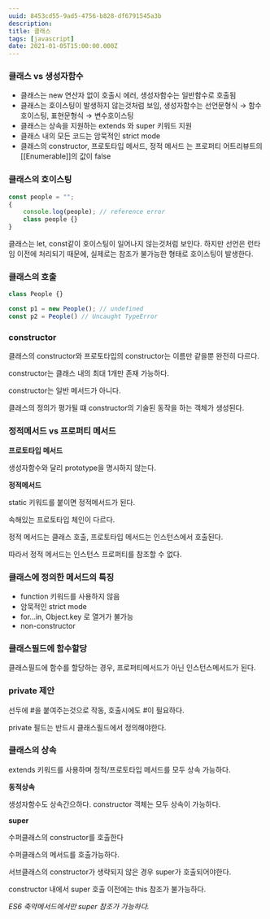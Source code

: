 ```yaml
---
uuid: 8453cd55-9ad5-4756-b828-df6791545a3b
description: 
title: 클래스
tags: [javascript]
date: 2021-01-05T15:00:00.000Z
---
```








### 클래스 vs 생성자함수

- 클래스는 new 연산자 없이 호출시 에러, 생성자함수는 일반함수로 호출됨
- 클래스는 호이스팅이 발생하지 않는것처럼 보임, 생성자함수는 선언문형식 → 함수호이스팅, 표현문형식 → 변수호이스팅
- 클래스는 상속을 지원하는 extends 와 super 키워드 지원
- 클래스 내의 모든 코드는 암묵적인 strict mode
- 클래스의 constructor, 프로토타입 메서드, 정적 메서드 는 프로퍼티 어트리뷰트의 [[Enumerable]]의 값이 false

### 클래스의 호이스팅

```jsx
const people = "";
{
	console.log(people); // reference error
	class people {}
}
```

클래스는 let, const같이 호이스팅이 일어나지 않는것처럼 보인다. 하지만 선언은 런타임 이전에 처리되기 때문에, 실제로는 참조가 불가능한 형태로 호이스팅이 발생한다.

### 클래스의 호출

```jsx
class People {}

const p1 = new People(); // undefined
const p2 = People() // Uncaught TypeError
```

### constructor

클래스의 constructor와 프로토타입의 constructor는 이름만 같을뿐 완전히 다르다.

constructor는 클래스 내의 최대 1개만 존재 가능하다.

constructor는 일반 메서드가 아니다.

클래스의 정의가 평가될 떄 constructor의 기술된 동작을 하는 객체가 생성된다.

### 정적메서드 vs 프로퍼티 메서드

**프로토타입 메서드**

생성자함수와 달리 prototype을 명시하지 않는다.

**정적메서드**

static 키워드를 붙이면 정적메서드가 된다.

속해있는 프로토타입 체인이 다르다.

정적 메서드는 클래스 호출, 프로토타입 메서드는 인스턴스에서 호출된다.

따라서 정적 메서드는 인스턴스 프로퍼티를 참조할 수 없다.

### 클래스에 정의한 메서드의 특징

- function 키워드를 사용하지 않음
- 암묵적인 strict mode
- for...in, Object.key 로 열거가 불가능
- non-constructor

### 클래스필드에 함수할당

클래스필드에 함수를 할당하는 경우, 프로퍼티메서드가 아닌 인스턴스메서드가 된다.

### private 제안

선두에 #을 붙여주는것으로 작동, 호출시에도 #이 필요하다.

private 필드는 반드시 클래스필드에서 정의해야한다.

### 클래스의 상속

extends 키워드를 사용하며 정적/프로토타입 메서드를 모두 상속 가능하다.

**동적상속**

생성자함수도 상속간으하다. constructor 객체는 모두 상속이 가능하다.

**super**

수퍼클래스의 constructor를 호출한다

수퍼클래스의 메서드를 호출가능하다.

서브클래스의 constructor가 생략되지 않은 경우 super가 호출되어야한다.

constructor 내에서 super 호출 이전에는 this 참조가 불가능하다.

*ES6 축약메서드에서만 super 참조가 가능하다.*
